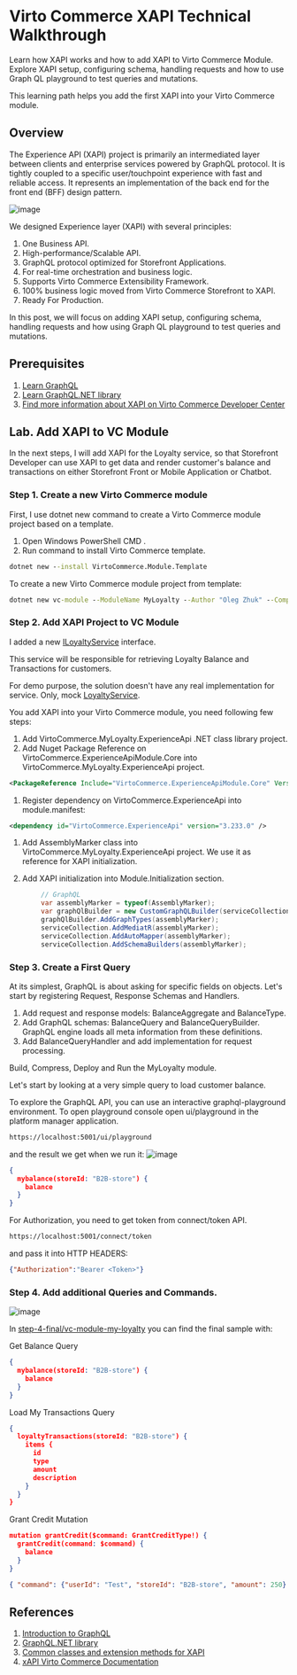 # Virto Commerce XAPI Technical Walkthrough
Learn how XAPI works and how to add XAPI to Virto Commerce Module. Explore XAPI setup, configuring schema, handling requests and how to use Graph QL playground to test queries and mutations.

This learning path helps you add the first XAPI into your Virto Commerce module.

## Overview
The Experience API (XAPI) project is primarily an intermediated layer between clients and enterprise services powered by GraphQL protocol. It is tightly coupled to a specific user/touchpoint experience with fast and reliable access. It represents an implementation of the back end for the front end (BFF) design pattern.

![image](https://user-images.githubusercontent.com/7639413/208039301-3ce86133-ec5c-4ed8-9843-23d74acee1da.png)

We designed Experience layer (XAPI) with several principles:
1. One Business API.
1. High-performance/Scalable API.
1. GraphQL protocol optimized for Storefront Applications.
1. For real-time orchestration and business logic.
1. Supports Virto Commerce Extensibility Framework.
1. 100% business logic moved from Virto Commerce Storefront to XAPI.
1. Ready For Production.

In this post, we will focus on adding XAPI setup, configuring schema, handling requests and how using Graph QL playground to test queries and mutations.

## Prerequisites
1. [Learn GraphQL](https://graphql.org/learn/)
1. [Learn GraphQL.NET library](https://github.com/graphql-dotnet/graphql-dotnet)
1. [Find more information about XAPI on Virto Commerce Developer Center](https://docs.virtocommerce.org/new/dev_docs/)

## Lab. Add XAPI to VC Module
In the next steps, I will add XAPI for the Loyalty service, so that Storefront Developer can use XAPI to get data and render customer's balance and transactions on either Storefront Front or Mobile Application or Chatbot. 

### Step 1. Create a new Virto Commerce module
First, I use dotnet new command to create a Virto Commerce module project based on a template. 

1. Open Windows PowerShell CMD .
1. Run command to install Virto Commerce template.

  ```cmd
  dotnet new --install VirtoCommerce.Module.Template
  ```

To create a new Virto Commerce module project from template:
  ```cmd
  dotnet new vc-module --ModuleName MyLoyalty --Author "Oleg Zhuk" --CompanyName VirtoCommerce 
  ```

### Step 2. Add XAPI Project to VC Module
I added a new [ILoyaltyService](step-2-xapi-initialization/vc-module-my-loyalty/src/VirtoCommerce.MyLoyalty.Core/Services/ILoyaltyService.cs) interface.

This service will be responsible for retrieving Loyalty Balance and Transactions for customers.

For demo purpose, the solution doesn't have any real implementation for service. Only, mock [LoyaltyService](step-2-xapi-initialization/vc-module-my-loyalty/src/VirtoCommerce.MyLoyalty.Data/Services/LoyaltyService.cs). 

You add XAPI into your Virto Commerce module, you need following few steps:

1. Add VirtoCommerce.MyLoyalty.ExperienceApi .NET class library project.
1. Add Nuget Package Reference on VirtoCommerce.ExperienceApiModule.Core into VirtoCommerce.MyLoyalty.ExperienceApi project.
  ```xml
  <PackageReference Include="VirtoCommerce.ExperienceApiModule.Core" Version="3.233.0" />.
  ```
1. Register dependency on VirtoCommerce.ExperienceApi into module.manifest:
  ```xml
  <dependency id="VirtoCommerce.ExperienceApi" version="3.233.0" />
  ```
1. Add AssemblyMarker class into VirtoCommerce.MyLoyalty.ExperienceApi project. We use it as reference for XAPI initialization.

1. Add XAPI initialization into Module.Initialization section.
```cs
        // GraphQL
        var assemblyMarker = typeof(AssemblyMarker);
        var graphQlBuilder = new CustomGraphQLBuilder(serviceCollection);
        graphQlBuilder.AddGraphTypes(assemblyMarker);
        serviceCollection.AddMediatR(assemblyMarker);
        serviceCollection.AddAutoMapper(assemblyMarker);
        serviceCollection.AddSchemaBuilders(assemblyMarker);
```

### Step 3. Create a First Query
At its simplest, GraphQL is about asking for specific fields on objects. Let's start by registering Request, Response Schemas and Handlers.  

1. Add request and response models: BalanceAggregate and BalanceType. 
1. Add GraphQL schemas: BalanceQuery and BalanceQueryBuilder. GraphQL engine loads all meta information from these definitions.   
1. Add BalanceQueryHandler and add implementation for request processing. 

Build, Compress, Deploy and Run the MyLoyalty module.

Let's start by looking at a very simple query to load customer balance.

To explore the GraphQL API, you can use an interactive graphql-playground environment. To open playground console open ui/playground in the platform manager application.
```cmd
https://localhost:5001/ui/playground
```
and the result we get when we run it:
![image](https://user-images.githubusercontent.com/7639413/208044593-7dcbc20c-ebf7-4233-9e54-3cf6eabec432.png)

```json
{
  mybalance(storeId: "B2B-store") {
    balance
  }
}
```

For Authorization, you need to get token from connect/token API.
```cmd
https://localhost:5001/connect/token
```
and pass it into HTTP HEADERS:
```json
{"Authorization":"Bearer <Token>"}
```

### Step 4. Add additional Queries and Commands.
![image](https://user-images.githubusercontent.com/7639413/208046071-662c33f5-4872-4fa4-a68a-ad88dace522f.png)

In [step-4-final/vc-module-my-loyalty](step-4-final/vc-module-my-loyalty) you can find the final sample with:

Get Balance Query
```json
{
  mybalance(storeId: "B2B-store") {
    balance
  }
}
```

Load My Transactions Query
```json
{
  loyaltyTransactions(storeId: "B2B-store") {
    items {
      id
      type
      amount
      description
    }
  }
}
```

Grant Credit Mutation
```json
mutation grantCredit($command: GrantCreditType!) {
  grantCredit(command: $command) {
    balance
  }
}

{ "command": {"userId": "Test", "storeId": "B2B-store", "amount": 250} }
```

## References
1. [Introduction to GraphQL ](https://graphql.org/learn/)
2. [GraphQL.NET library](https://github.com/graphql-dotnet/graphql-dotnet)
3. [Common classes and extension methods for XAPI](https://github.com/VirtoCommerce/vc-module-experience-api/pull/343/commits/09cf68f926a9d242c807d41b7d344e30c5dab5e5)
4. [xAPI Virto Commerce Documentation](https://docs.virtocommerce.org/new/dev_docs/GraphQL-Storefront-API-Reference-xAPI/#key-features)
